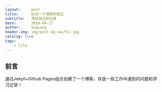 ```yaml
---
layout:     post
title:      纪念一下博客的成立
subtitle:   写给自己的记录
date:       2020-04-17
author:     huqiang
header-img: img/post-bg-swift2.jpg
catalog: true
tags:
    - life
---
```


## 前言

通过Jekyll+Github Pages组合创建了一个博客，存放一些工作中遇到的问题和学习记录！
